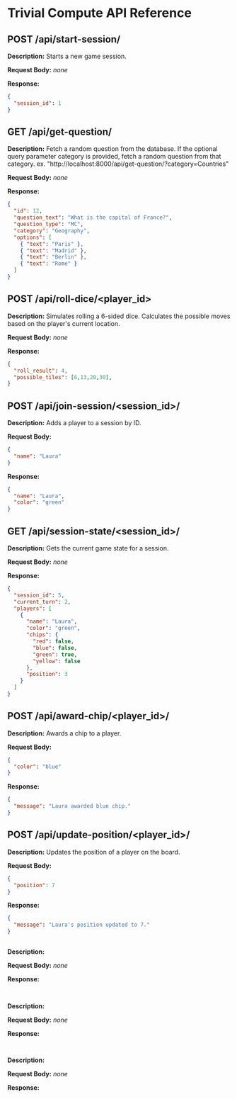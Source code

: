 # Trivial Compute API Reference

## POST /api/start-session/
**Description:** Starts a new game session.

**Request Body:** _none_

**Response:**
```json
{
  "session_id": 1
}
```

## GET /api/get-question/
**Description:** Fetch a random question from the database. If the optional query parameter category is provided, fetch a random question from that category. ex. "http://localhost:8000/api/get-question/?category=Countries"

**Request Body:** _none_

**Response:**
```json
{
  "id": 12,
  "question_text": "What is the capital of France?",
  "question_type": "MC",
  "category": "Geography",
  "options": [
    { "text": "Paris" },
    { "text": "Madrid" },
    { "text": "Berlin" },
    { "text": "Rome" }
  ]
}
```

## POST /api/roll-dice/<player_id>
**Description:** Simulates rolling a 6-sided dice. Calculates the possible moves based on the player's current location.


**Request Body:** _none_

**Response:**
```json
{
  "roll_result": 4,
  "possible_tiles": [6,13,20,30],
}
```

## POST /api/join-session/<session_id>/
**Description:** Adds a player to a session by ID.

**Request Body:**
```json
{
  "name": "Laura"
}
```

**Response:**
```json
{
  "name": "Laura",
  "color": "green"
}
```

## GET /api/session-state/<session_id>/
**Description:** Gets the current game state for a session.

**Request Body:** _none_

**Response:**
```json
{
  "session_id": 5,
  "current_turn": 2,
  "players": [
    {
      "name": "Laura",
      "color": "green",
      "chips": {
        "red": false,
        "blue": false,
        "green": true,
        "yellow": false
      },
      "position": 3
    }
  ]
}

```
## POST /api/award-chip/<player_id>/
**Description:** Awards a chip to a player.

**Request Body:** 
```json
{
  "color": "blue"
}
```

**Response:**
```json
{
  "message": "Laura awarded blue chip."
}

```
## POST /api/update-position/<player_id>/
**Description:** Updates the position of a player on the board.

**Request Body:** 
```json
{
  "position": 7
}
```

**Response:**
```json
{
  "message": "Laura's position updated to 7."
}

```
## 
**Description:** 

**Request Body:** _none_

**Response:**
```json

```
## 
**Description:** 

**Request Body:** _none_

**Response:**
```json

```
## 
**Description:** 

**Request Body:** _none_

**Response:**
```json

```
